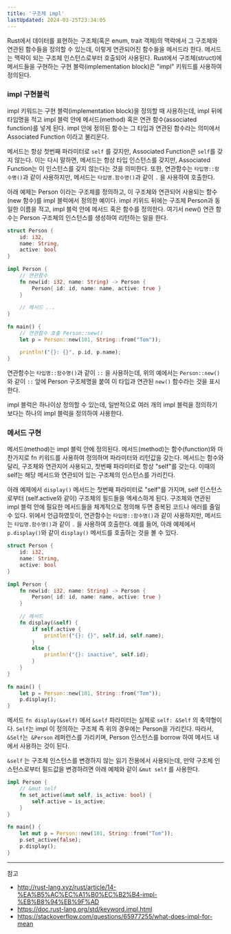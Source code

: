 ```yaml
---
title: '구조체 impl'
lastUpdated: 2024-03-25T23:34:05
---
```

Rust에서 데이터를 표현하는 구조체(혹은 enum, trait 객체)의 맥락에서 그 구조체와 연관된 함수들을 정의할 수 있는데, 이렇게 연관되어진 함수들을 메서드라 한다. 메서드는 맥락이 되는 구조체 인스턴스로부터 호출되어 사용된다. Rust에서 구조체(struct)에 메서드들을 구현하는 구현 블럭(implementation block)은 "impl" 키워드를 사용하여 정의된다.

### impl 구현블럭

impl 키워드는 구현 블럭(implementation block)을 정의할 때 사용하는데, impl 뒤에 타입명을 적고 impl 블럭 안에 메서드(method) 혹은 연관 함수(associated function)를 넣게 된다. impl 안에 정의된 함수는 그 타입과 연관된 함수라는 의미에서 Associated Function 이라고 불리운다.

메서드는 항상 첫번째 파라미터로 `self` 를 갖지만, Associated Function은 `self`를 갖지 않는다. 이는 다시 말하면, 메서드는 항상 타입 인스턴스를 갖지만, Associated Function는 이 인스턴스를 갖지 않는다는 것을 의미한다. 또한, 연관함수는 `타입명::함수명()`과 같이 사용하지만, 메서드는 `타입명.함수명()`과 같이 `.` 을 사용하여 호출한다.

아래 예제는 Person 이라는 구조체를 정의하고, 이 구조체와 연관되어 사용되는 함수(new 함수)를 impl 블럭에서 정의한 예이다. impl 키위드 뒤에는 구조체 Person과 동일한 이름을 적고, impl 블럭 안에 메서드 혹은 함수를 정의한다. 여기서 new() 연관 함수는 Person 구조체의 인스턴스를 생성하여 리턴하는 일을 한다.

```rust
struct Person {
    id: i32,
    name: String,
    active: bool
}
 
impl Person {
    // 연관함수
    fn new(id: i32, name: String) -> Person {
        Person{ id: id, name: name, active: true }
    }
 
    // 메서드 ...
}
 
fn main() {
    // 연관함수 호출 Person::new()
    let p = Person::new(101, String::from("Tom"));
 
    println!("{}: {}", p.id, p.name);
}
```

연관함수는 `타입명::함수명()`과 같이 `::` 을 사용하는데, 위의 예에서는 `Person::new()` 와 같이 `::` 앞에 Person 구조체명을 붙여 이 타입과 연관된 `new()` 함수라는 것을 표시한다.

impl 블럭은 하나이상 정의할 수 있는데, 일반적으로 여러 개의 impl 블럭을 정의하기 보다는 하나의 impl 블럭을 정의하여 사용한다.

### 메서드 구현

메서드(method)는 impl 블럭 안에 정의된다. 메서드(method)는 함수(function)와 마찬가지로 fn 키워드를 사용하여 정의하며 파라미터와 리턴값을 갖는다. 메서드는 함수와 달리, 구조체와 연관지어 사용되고, 첫번째 파라미터로 항상 "self"를 갖는다. 이때의 self는 해당 메서드와 연관되어 있는 구조체의 인스턴스를 가리킨다.

아래 예제에서 `display()` 메서드는 첫번째 파라미터로 "self"를 가지며, self 인스턴스로부터 (self.active와 같이) 구조체의 필드들을 엑세스하게 된다. 구조체와 연관된 impl 블럭 안에 필요한 메서드들을 체계적으로 정의해 두면 중복된 코드나 에러를 줄일 수 있다. 위에서 언급하였듯이, 연관함수는 `타입명::함수명()`과 같이 사용하지만, 메서드는 `타입명.함수명()`과 같이 `.` 을 사용하여 호출한다. 예를 들어, 아래 예제에서 `p.display()`와 같이 `display()` 메서드를 호출하는 것을 볼 수 있다.

```rust
struct Person {
    id: i32,
    name: String,
    active: bool
}
 
impl Person {
    fn new(id: i32, name: String) -> Person {
        Person{ id: id, name: name, active: true }
    }
 
    // 메서드
    fn display(&self) {
        if self.active {
            println!("{}: {}", self.id, self.name);
        }
        else {
            println!("{}: inactive", self.id);
        }
    }
}
 
fn main() {
    let p = Person::new(101, String::from("Tom"));
    p.display();
}
```

메서드 `fn display(&self)` 에서 `&self` 파라미터는 실제로 `self: &Self` 의 축약형이다. `Self`는 impl 이 정의하는 구조체 즉 위의 경우에는 Person을 가리킨다. 따라서, `&Self`는` &Person` 레퍼런스를 가리키며, Person 인스턴스를 borrow 하여 메서드 내에서 사용하는 것이 된다. 

`&self` 는 구조체 인스턴스를 변경하지 않는 읽기 전용에서 사용되는데, 만약 구조체 인스턴스로부터 필드값을 변경하려면 아래 예제와 같이 `&mut self` 를 사용한다.

```rust
impl Person {
    // &mut self 
    fn set_active(&mut self, is_active: bool) {
        self.active = is_active;
    }
}
 
fn main() {
    let mut p = Person::new(101, String::from("Tom"));
    p.set_active(false);
    p.display();
}
```

---
참고
- http://rust-lang.xyz/rust/article/14-%EA%B5%AC%EC%A1%B0%EC%B2%B4-impl-%EB%B8%94%EB%9F%AD
- https://doc.rust-lang.org/std/keyword.impl.html
- https://stackoverflow.com/questions/65977255/what-does-impl-for-mean